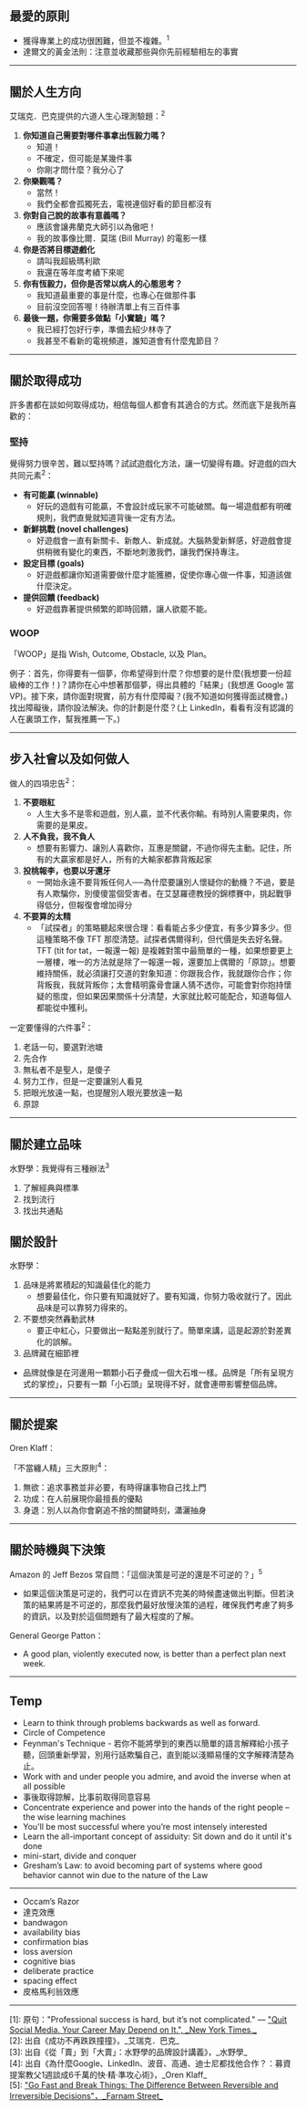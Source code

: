 ## 最愛的原則

- 獲得專業上的成功很困難，但並不複雜。<sup>1</sup>
- 達爾文的黃金法則：注意並收藏那些與你先前經驗相左的事實

---

## 關於人生方向


艾瑞克．巴克提供的六道人生心理測驗題：<sup>2</sup>

1. **你知道自己需要對哪件事拿出恆毅力嗎？**
   - 知道！
   - 不確定，但可能是某幾件事
   - 你剛才問什麼？我分心了
2. **你樂觀嗎？**
   - 當然！
   - 我們全都會孤獨死去，電視連個好看的節目都沒有
3. **你對自己說的故事有意義嗎？**
   - 應該會讓弗蘭克大師引以為傲吧！
   - 我的故事像比爾．莫瑞 (Bill Murray) 的電影一樣
4. **你是否將目標遊戲化**
   - 請叫我超級瑪利歐
   - 我還在等年度考績下來呢 
5. **你有恆毅力，但你是否常以病人的心態思考？**
   - 我知道最重要的事是什麼，也專心在做那件事
   - 目前沒空回答喔！待辦清單上有三百件事
6. **最後一題，你需要多做點「小實驗」嗎？**
   - 我已經打包好行李，準備去紹少林寺了
   - 我甚至不看新的電視頻道，誰知道會有什麼鬼節目？ 

---

## 關於取得成功

許多書都在談如何取得成功，相信每個人都會有其適合的方式。然而底下是我所喜歡的：

### 堅持

覺得努力很辛苦，難以堅持嗎？試試遊戲化方法，讓一切變得有趣。好遊戲的四大共同元素<sup>2</sup>：

- **有可能贏 (winnable)**
  - 好玩的遊戲有可能贏，不會設計成玩家不可能破關。每一場遊戲都有明確規則，我們直覺就知道背後一定有方法。
- **新鮮挑戰 (novel challenges)**
  - 好遊戲會一直有新關卡、新敵人、新成就。大腦熱愛新鮮感，好遊戲會提供稍微有變化的東西，不斷地刺激我們，讓我們保持專注。
- **設定目標 (goals)**
  - 好遊戲都讓你知道需要做什麼才能獲勝，促使你專心做一件事，知道該做什麼決定。
- **提供回饋 (feedback)**
  - 好遊戲靠著提供頻繁的即時回饋，讓人欲罷不能。

### WOOP

「WOOP」是指 Wish, Outcome, Obstacle, 以及 Plan。

例子：首先，你得要有一個夢，你希望得到什麼？你想要的是什麼(我想要一份超級棒的工作！)？請你在心中想著那個夢，得出具體的「結果」(我想進 Google 當 VP)。接下來，請你面對現實，前方有什麼障礙？(我不知道如何獲得面試機會。) 找出障礙後，請你設法解決。你的計劃是什麼？(上 LinkedIn，看看有沒有認識的人在裏頭工作，幫我推薦一下。)

---

## 步入社會以及如何做人

做人的四項忠告<sup>2</sup>：

1. **不要眼紅**
   - 人生大多不是零和遊戲，別人贏，並不代表你輸。有時別人需要果肉，你需要的是果皮。 
2. **人不負我，我不負人**
   - 想要有影響力、讓別人喜歡你，互惠是關鍵，不過你得先主動。記住，所有的大贏家都是好人，所有的大輸家都靠背叛起家
3. **投桃報李，也要以牙還牙**
   - 一開始永遠不要背叛任何人──為什麼要讓別人懷疑你的動機？不過，要是有人欺騙你，別傻傻當個受害者。在艾瑟羅德教授的錦標賽中，挑起戰爭得低分，但報復會增加得分
4. **不要算的太精**
   - 「試探者」的策略聽起來很合理：看看能占多少便宜，有多少算多少。但這種策略不像 TFT 那麼清楚。試探者偶爾得利，但代價是失去好名聲。 TFT (tit for tat，一報還一報) 是複雜對策中最簡單的一種，如果想要更上一層樓，唯一的方法就是除了一報還一報，還要加上偶爾的「原諒」。想要維持關係，就必須讓打交道的對象知道：你跟我合作，我就跟你合作；你背叛我，我就背叛你；太會精明露骨會讓人猜不透你，可能會對你抱持懷疑的態度，但如果因果關係十分清楚，大家就比較可能配合，知道每個人都能從中獲利。


一定要懂得的六件事<sup>2</sup>：

1. 老話一句，要選對池塘
2. 先合作
3. 無私者不是聖人，是傻子
4. 努力工作，但是一定要讓別人看見
5. 把眼光放遠一點，也提醒別人眼光要放遠一點
6. 原諒

---

## 關於建立品味

水野學：我覺得有三種辦法<sup>3</sup>

1. 了解經典與標準
2. 找到流行
3. 找出共通點


## 關於設計

水野學：

1. 品味是將累積起的知識最佳化的能力
   - 想要最佳化，你只要有知識就好了。要有知識，你努力吸收就行了。因此品味是可以靠努力得來的。 
2. 不要想突然轟動武林
   - 要正中紅心，只要做出一點點差別就行了。簡單來講，這是起源於對差異化的誤解。
3. 品牌藏在細節裡
  - 品牌就像是在河邊用一顆顆小石子疊成一個大石堆一樣。品牌是「所有呈現方式的掌控」，只要有一顆「小石頭」呈現得不好，就會連帶影響整個品牌。

---

## 關於提案

Oren Klaff：

「不當纏人精」三大原則<sup>4</sup>：

1. 無欲：追求事務並非必要，有時得讓事物自己找上門
2. 功成：在人前展現你最擅長的優點
3. 身退：別人以為你會窮追不捨的關鍵時刻，瀟灑抽身


---

## 關於時機與下決策

Amazon 的 Jeff Bezos 常自問：「這個決策是可逆的還是不可逆的？」<sup>5</sup>

- 如果這個決策是可逆的，我們可以在資訊不完美的時候盡速做出判斷。但若決策的結果將是不可逆的，那麼我們最好放慢決策的過程，確保我們考慮了夠多的資訊，以及對於這個問題有了最大程度的了解。

General George Patton：

- A good plan, violently executed now, is better than a perfect plan next week.



---

## Temp

- Learn to think through problems backwards as well as forward.
- Circle of Competence
- Feynman's Technique - 若你不能將學到的東西以簡單的語言解釋給小孩子聽，回頭重新學習，別用行話欺騙自己，直到能以淺顯易懂的文字解釋清楚為止。
- Work with and under people you admire, and avoid the inverse when at all possible
- 事後取得諒解，比事前取得同意容易
- Concentrate experience and power into the hands of the right people – the wise learning machines
- You'll be most successful where you’re most intensely interested
- Learn the all-important concept of assiduity: Sit down and do it until it's done
- mini-start, divide and conquer
- Gresham’s Law: to avoid becoming part of systems where good behavior cannot win due to the nature of the Law

---

- Occam’s Razor
- 達克效應
- bandwagon
- availability bias
- confirmation bias
- loss aversion 
- cognitive bias
- deliberate practice
- spacing effect
- 皮格馬利翁效應


---

<div class="reference">[1]: 原句："Professional success is hard, but it’s not complicated." — <a target="_blank" href="https://www.nytimes.com/2016/11/20/jobs/quit-social-media-your-career-may-depend-on-it.html">"Quit Social Media. Your Career May Depend on It.", _New York Times._</a></div>

<div class="reference">[2]: 出自《成功不再跌跌撞撞》，_艾瑞克．巴克_</div>

<div class="reference">[3]: 出自《從「賣」到「大賣」：水野學的品牌設計講義》，_水野學_</div>

<div class="reference">[4]: 出自《為什麼Google、LinkedIn、波音、高通、迪士尼都找他合作？：募資提案教父1週談成6千萬的快‧精‧準攻心術》，_Oren Klaff_</div>

<div class="reference">[5]: <a target="_blank" href="https://www.fs.blog/2018/04/reversible-irreversible-decisions/">"Go Fast and Break Things: The Difference Between Reversible and Irreversible Decisions"，_Farnam Street_</a></div>